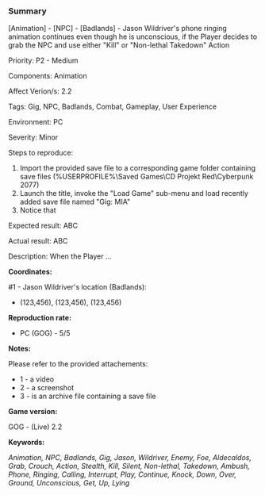 ### Summary
[Animation] - [NPC] - [Badlands] - Jason Wildriver's phone ringing animation continues even though he is unconscious, if the Player decides to grab the NPC and use either "Kill" or "Non-lethal Takedown" Action

Priority: P2 - Medium

Components: Animation

Affect Verion/s: 2.2

Tags: Gig, NPC, Badlands, Combat, Gameplay, User Experience

Environment: PC

Severity: Minor

Steps to reproduce:
1. Import the provided save file to a corresponding game folder containing save files (%USERPROFILE%\Saved Games\CD Projekt Red\Cyberpunk 2077)
2. Launch the title, invoke the "Load Game" sub-menu and load recently added save file named "Gig: MIA"
3. Notice that

Expected result: ABC

Actual result: ABC

Description:
When the Player ...

**Coordinates:**

#1 - Jason Wildriver's location (Badlands):
- (123,456), (123,456), (123,456)

**Reproduction rate:**
- PC (GOG) - 5/5

**Notes:**

Please refer to the provided attachements:
- 1 - a video 
- 2 - a screenshot
- 3 - is an archive file containing a save file

**Game version:**

GOG - (Live) 2.2

**Keywords:**

*Animation, NPC, Badlands, Gig, Jason, Wildriver, Enemy, Foe, Aldecaldos, Grab, Crouch, Action, Stealth, Kill, Silent, Non-lethal, Takedown, Ambush, Phone, Ringing, Calling, Interrupt, Play, Continue, Knock, Down, Over, Ground, Unconscious, Get, Up, Lying*
